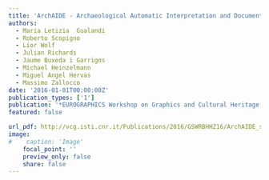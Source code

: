```yaml
---
title: 'ArchAIDE - Archaeological Automatic Interpretation and Documentation of cEramics'
authors:
  - Maria Letizia  Gualandi
  - Roberto Scopigno
  - Lior Wolf
  - Julian Richards
  - Jaume Buxeda i Garrigos
  - Michael Heinzelmann
  - Miguel Angel Hervas
  - Massimo Zallocco
date: '2016-01-01T00:00:00Z'
publication_types: ['1']
publication: '*EUROGRAPHICS Workshop on Graphics and Cultural Heritage (2016)*'
featured: false

url_pdf: http://vcg.isti.cnr.it/Publications/2016/GSWRBHHZ16/ArchAIDE_short-final.pdf
image:
#    caption: 'Image'
    focal_point: ''
    preview_only: false
    share: false
---
```

